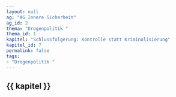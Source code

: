 ```yaml
---
layout: null
ag: "AG Innere Sicherheit"
ag_id: 2
thema: "Drogenpolitik "
thema_id: 1
kapitel: "Schlussfolgerung: Kontrolle statt Kriminalisierung"
kapitel_id: 7
permalink: false
tags:
- "Drogenpolitik "
---
```


## {{ kapitel }}
